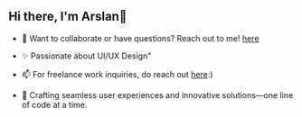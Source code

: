 ## Hi there, I'm Arslan👋

* 📱  Want to collaborate or have questions? Reach out to me! [here](https://www.linkedin.com/in/arslan-nadeem-400907169/)
  
- ✨ Passionate about UI/UX Design"

- 📫 For freelance work inquiries, do reach out [here](arslan.iosdev@gmail.com):)
  
- 🌱 Crafting seamless user experiences and innovative solutions—one line of code at a time.
<!--
**ArslaniOS/ArslaniOS** is a ✨ _special_ ✨ repository because its `README.md` (this file) appears on your GitHub profile.

Here are some ideas to get you started:

- 🔭 I’m currently working on ...
- 🌱 I’m currently learning ...
- 👯 I’m looking to collaborate on ...
- 🤔 I’m looking for help with ...
- 💬 Ask me about ...
- 📫 How to reach me: ...
- 😄 Pronouns: ...
- ⚡ Fun fact: ...
-->
